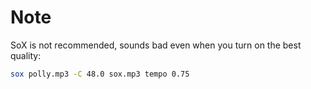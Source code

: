 # Note

SoX is not recommended, sounds bad even when you turn on the best quality:

```bash
sox polly.mp3 -C 48.0 sox.mp3 tempo 0.75
```
